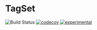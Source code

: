 # TagSet

![Build Status](https://github.com/jlemetcalf/tagset/actions/workflows/build_cmake.yml/badge.svg)
[![codecov](https://codecov.io/gh/jlemetcalf/tagset/branch/master/graph/badge.svg?token=NLHX9AD6CA)](https://codecov.io/gh/jlemetcalf/tagset)
[![experimental](http://badges.github.io/stability-badges/dist/experimental.svg)](http://github.com/badges/stability-badges)
